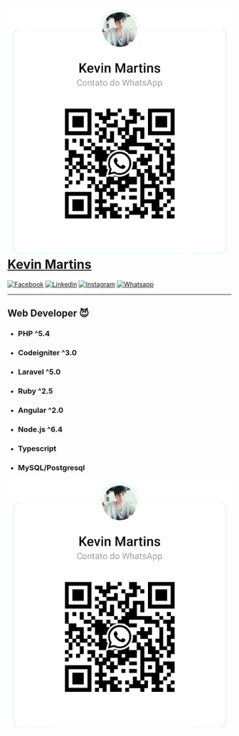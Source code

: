 <img src="https://github.com/KevinMartins367/KevinMartins367/blob/master/img/qrcode.png?raw=true" alt="qrcode" align="right">

# [**Kevin Martins**](https://api.whatsapp.com/send?phone=5511957713498&text=Ol%C3%A1%20eu%20de%20encontrei%20pelo%20github)


[<img src="https://static.xx.fbcdn.net/rsrc.php/yD/r/d4ZIVX-5C-b.ico" alt="Facebook" width="30" height="30">](https://www.facebook.com/KevinMartins367/)
[<img src="https://static-exp1.licdn.com/sc/h/al2o9zrvru7aqj8e1x2rzsrca" alt="Linkedin" width="30" height="30">](https://www.linkedin.com/in/kevin-martins-010532119/)
[<img src="https://www.instagram.com/static/images/ico/apple-touch-icon-76x76-precomposed.png/666282be8229.png" alt="Instagram" width="30" height="30">](https://www.instagram.com/kevinmartins367/)
[<img src="https://static.whatsapp.net/rsrc.php/v3/yP/r/rYZqPCBaG70.png" alt="Whatsapp" width="30" height="30">](https://api.whatsapp.com/send?phone=5511957713498&text=Ol%C3%A1%20eu%20de%20encontrei%20pelo%20github) 

----------
## **Web Developer** :smiling_imp:

- ### **PHP ^5.4**
- ### **Codeigniter ^3.0**
- ### **Laravel ^5.0**
- ### **Ruby ^2.5**
- ### **Angular ^2.0**
- ### **Node.js ^6.4**
- ### **Typescript**
- ### **MySQL/Postgresql**

![qrcode](https://github.com/KevinMartins367/KevinMartins367/blob/master/img/qrcode.png?raw=true) 
